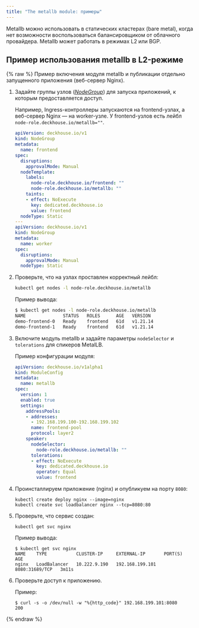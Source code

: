 ```yaml
---
title: "The metallb module: примеры"
---
```


Metallb можно использовать в статических кластерах (bare metal), когда нет возможности воспользоваться балансировщиком от облачного провайдера. Metallb может работать в режимах L2 или BGP.

## Пример использования metallb в L2-режиме

{% raw %}
Пример включения модуля metallb и публикации отдельно запущенного приложения (веб-сервер Nginx).

1. Задайте группы узлов ([_NodeGroup_](../040-node-manager/cr.html#nodegroup)) для запуска приложений, к которым предоставляется доступ.

   Например, Ingress-контроллеры запускаются на frontend-узлах, а веб-сервер Nginx — на worker-узле. У frontend-узлов есть лейбл `node-role.deckhouse.io/metallb=""`.

   ```yaml
   apiVersion: deckhouse.io/v1
   kind: NodeGroup
   metadata:
     name: frontend
   spec:
     disruptions:
       approvalMode: Manual
     nodeTemplate:
       labels:
         node-role.deckhouse.io/frontend: ""
         node-role.deckhouse.io/metallb: ""
       taints:
       - effect: NoExecute
         key: dedicated.deckhouse.io
         value: frontend
     nodeType: Static
   ---
   apiVersion: deckhouse.io/v1
   kind: NodeGroup
   metadata:
     name: worker
   spec:
     disruptions:
       approvalMode: Manual
     nodeType: Static
   ```

1. Проверьте, что на узлах проставлен корректный лейбл:

   ```bash
   kubectl get nodes -l node-role.deckhouse.io/metallb
   ```

   Пример вывода:

   ```bash
   $ kubectl get nodes -l node-role.deckhouse.io/metallb
   NAME              STATUS   ROLES      AGE   VERSION
   demo-frontend-0   Ready    frontend   61d   v1.21.14
   demo-frontend-1   Ready    frontend   61d   v1.21.14
   ```

1. Включите модуль metallb и задайте параметры `nodeSelector` и `tolerations` для спикеров MetalLB.

   Пример конфигурации модуля:
  
   ```yaml
   apiVersion: deckhouse.io/v1alpha1
   kind: ModuleConfig
   metadata:
     name: metallb
   spec:
     version: 1
     enabled: true
     settings:
       addressPools:
       - addresses:
         - 192.168.199.100-192.168.199.102
         name: frontend-pool
         protocol: layer2
       speaker:
         nodeSelector:
           node-role.deckhouse.io/metallb: ""
         tolerations:
         - effect: NoExecute
           key: dedicated.deckhouse.io
           operator: Equal
           value: frontend
   ```

1. Проинсталлируем приложение (nginx) и опубликуем на порту `8080`:

   ```shell
   kubectl create deploy nginx --image=nginx
   kubectl create svc loadbalancer nginx --tcp=8080:80
   ```

1. Проверьте, что сервис создан:

   ```shell
   kubectl get svc nginx
   ```

   Пример вывода:

   ```shell
   $ kubectl get svc nginx
   NAME    TYPE           CLUSTER-IP     EXTERNAL-IP       PORT(S)          AGE
   nginx   LoadBalancer   10.222.9.190   192.168.199.101   8080:31689/TCP   3m11s
   ```

1. Проверьте доступ к приложению.

   Пример:

   ```console
   $ curl -s -o /dev/null -w "%{http_code}" 192.168.199.101:8080
   200
   ```

{% endraw %}
